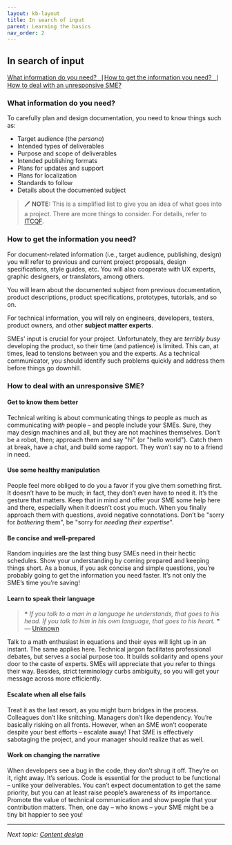 ```yaml
---
layout: kb-layout
title: In search of input
parent: Learning the basics
nav_order: 2
---
```


## In search of input

[What information do you need?⎹](#what-information-do-you-need) [How to get the information you need?⎹](#how-to-get-the-information-you-need) [How to deal with an unresponsive SME?](#how-to-deal-with-an-unresponsive-sme)

### What information do you need?

To carefully plan and design documentation, you need to know things such as:

* Target audience (the *persona*)
* Intended types of deliverables
* Purpose and scope of deliverables
* Intended publishing formats
* Plans for updates and support
* Plans for localization
* Standards to follow
* Details about the documented subject

> 🖊️ **NOTE:** This is a simplified list to give you an idea of what goes into a project. There are more things to consider. For details, refer to [ITCQF](https://itcqf.org/materials/).

### How to get the information you need?

For document-related information (i.e., target audience, publishing, design) you will refer to previous and current project proposals, design specifications, style guides, etc. You will also cooperate with UX experts, graphic designers, or translators, among others.  

You will learn about the documented subject from previous documentation, product descriptions, product specifications, prototypes, tutorials, and so on.  

For technical information, you will rely on engineers, developers, testers, product owners, and other **subject matter experts**.  

SMEs' input is crucial for your project. Unfortunately, they are *terribly busy* developing the product, so their time (and patience) is limited. This can, at times, lead to tensions between you and the experts. As a technical communicator, you should identify such problems quickly and address them before things go downhill.  

### How to deal with an unresponsive SME?

#### Get to know them better

Technical writing is about communicating things *to* people as much as communicating *with* people – and people include your SMEs. Sure, they may design machines and all, but they are not machines themselves. Don’t be a robot, then; approach them and say "hi" (or "hello world"). Catch them at break, have a chat, and build some rapport. They won’t say no to a friend in need.

#### Use some healthy manipulation

People feel more obliged to do you a favor if you give them something first. It doesn’t have to be much; in fact, they don’t even have to need it. It’s the gesture that matters. Keep that in mind and offer your SME some help here and there, especially when it doesn’t cost you much. When you finally approach them with questions, avoid negative connotations. Don’t be "sorry for *bothering* them", be "sorry for *needing their expertise*".

#### Be concise and well-prepared

Random inquiries are the last thing busy SMEs need in their hectic schedules. Show your understanding by coming prepared and keeping things short. As a bonus, if you ask concise and simple questions, you’re probably going to get the information you need faster. It’s not only the SME’s time you’re saving!

#### Learn to speak their language

> ❝ *If you talk to a man in a language he understands, that goes to his head. If you talk to him in his own language, that goes to his heart.* ❞  
>— [Unknown](https://scholar.harvard.edu/pierredegalbert/node/632263)

Talk to a math enthusiast in equations and their eyes will light up in an instant. The same applies here. Technical jargon facilitates professional debates, but serves a social purpose too. It builds solidarity and opens your door to the caste of experts. SMEs will appreciate that you refer to things their way. Besides, strict terminology curbs ambiguity, so you will get your message across more efficiently.

#### Escalate when all else fails

Treat it as the last resort, as you might burn bridges in the process. Colleagues don’t like snitching. Managers don’t like dependency. You’re basically risking on all fronts. However, when an SME won’t cooperate despite your best efforts – escalate away! That SME is effectively sabotaging the project, and your manager should realize that as well.

#### Work on changing the narrative

When developers see a bug in the code, they don’t shrug it off. They’re on it, right away. It’s serious. Code is essential for the product to be functional – unlike your deliverables. You can’t expect documentation to get the same priority, but you can at least raise people’s awareness of its importance. Promote the value of technical communication and show people that your contribution matters. Then, one day – who knows – your SME might be a tiny bit happier to see you!  

---

*Next topic: [Content design](../3-content-design/)*
